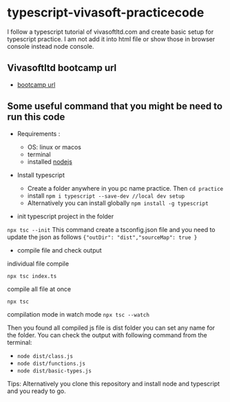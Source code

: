 # typescript-vivasoft-practicecode

I follow a typescript tutorial of vivasoftltd.com and create basic setup for typescript practice. I am not add it into html file or show those in browser console instead  node console.

## Vivasoftltd bootcamp url

- [bootcamp url](https://www.vivasoftltd.com/typescript-bootcamp)

## Some useful command that you might be need to run this code

- Requirements :
  - OS: linux or macos
  - terminal
  - installed [nodejs](https://nodejs.org/en/)

- Install typescript
  - Create a folder anywhere in you pc name practice. Then
```cd practice```
  - install
```npm i typescript --save-dev //local dev setup```
  - Alternatively you can install globally
```npm install -g typescript```

- init typescript project in the folder

```npx tsc --init```
This command create a tsconfig.json file and you need to update the json as follows
```{"outDir": "dist","sourceMap": true }```

- compile file and check output

individual file compile

```npx tsc index.ts```

compile all file at once

```npx tsc```

compilation mode in watch mode
```npx tsc --watch```

Then you found all compiled js file is dist folder you can set any name for the folder. You can check the output with following command from the terminal:

- ```node dist/class.js```
- ```node dist/functions.js```
- ```node dist/basic-types.js```

Tips: Alternatively you clone this repository and install node and typescript and you ready to go.
